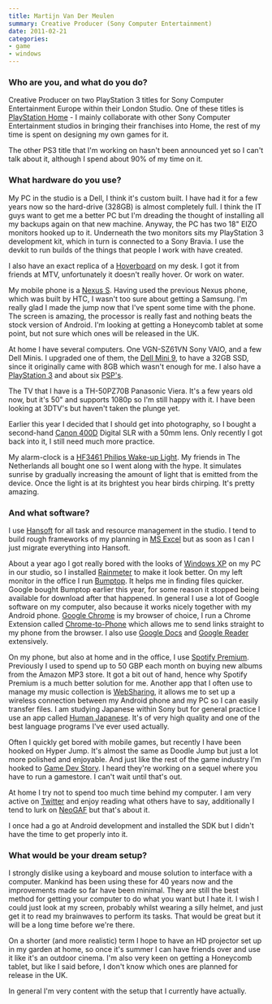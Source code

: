 ```yaml
---
title: Martijn Van Der Meulen
summary: Creative Producer (Sony Computer Entertainment)
date: 2011-02-21
categories:
- game
- windows
---
```


### Who are you, and what do you do?

Creative Producer on two PlayStation 3 titles for Sony Computer Entertainment Europe within their London Studio. One of these titles is [PlayStation Home][playstation-home] - I mainly collaborate with other Sony Computer Entertainment studios in bringing their franchises into Home, the rest of my time is spent on designing my own games for it.

The other PS3 title that I'm working on hasn't been announced yet so I can't talk about it, although I spend about 90% of my time on it.

### What hardware do you use?

My PC in the studio is a Dell, I think it's custom built. I have had it for a few years now so the hard-drive (328GB) is almost completely full. I think the IT guys want to get me a better PC but I'm dreading the thought of installing all my backups again on that new machine. Anyway, the PC has two 18" EIZO monitors hooked up to it. Underneath the two monitors sits my PlayStation 3 development kit, which in turn is connected to a Sony Bravia. I use the devkit to run builds of the things that people I work with have created.

I also have an exact replica of a [Hoverboard](http://en.wikipedia.org/wiki/Hoverboard "The Wikipedia entry on Hoverboards.") on my desk. I got it from friends at MTV, unfortunately it doesn't really hover. Or work on water.

My mobile phone is a [Nexus S][nexus-s]. Having used the previous Nexus phone, which was built by HTC, I wasn't too sure about getting a Samsung. I'm really glad I made the jump now that I've spent some time with the phone. The screen is amazing, the processor is really fast and nothing beats the stock version of Android. I'm looking at getting a Honeycomb tablet at some point, but not sure which ones will be released in the UK.

At home I have several computers. One VGN-SZ61VN Sony VAIO, and a few Dell Minis. I upgraded one of them, the [Dell Mini 9][inspiron-mini-9], to have a 32GB SSD, since it originally came with 8GB which wasn't enough for me. I also have a [PlayStation 3][ps3] and about six [PSP's][psp].

The TV that I have is a TH-50PZ70B Panasonic Viera. It's a few years old now, but it's 50" and supports 1080p so I'm still happy with it. I have been looking at 3DTV's but haven't taken the plunge yet.

Earlier this year I decided that I should get into photography, so I bought a second-hand [Canon 400D][digital-rebel-xti] Digital SLR with a 50mm lens. Only recently I got back into it, I still need much more practice.

My alarm-clock is a [HF3461 Philips Wake-up Light][wake-up-light]. My friends in The Netherlands all bought one so I went along with the hype. It simulates sunrise by gradually increasing the amount of light that is emitted from the device. Once the light is at its brightest you hear birds chirping. It's pretty amazing.

### And what software?

I use [Hansoft][] for all task and resource management in the studio. I tend to build rough frameworks of my planning in [MS Excel][excel] but as soon as I can I just migrate everything into Hansoft.

About a year ago I got really bored with the looks of [Windows XP][windows-xp] on my PC in our studio, so I installed [Rainmeter][rainmeter] to make it look better. On my left monitor in the office I run [Bumptop][]. It helps me in finding files quicker. Google bought Bumptop earlier this year, for some reason it stopped being available for download after that happened. In general I use a lot of Google software on my computer, also because it works nicely together with my Android phone. [Google Chrome][chrome] is my browser of choice, I run a Chrome Extension called [Chrome-to-Phone][] which allows me to send links straight to my phone from the browser. I also use [Google Docs][google-docs] and [Google Reader][google-reader] extensively.

On my phone, but also at home and in the office, I use [Spotify Premium][spotify]. Previously I used to spend up to 50 GBP each month on buying new albums from the Amazon MP3 store. It got a bit out of hand, hence why Spotify Premium is a much better solution for me. Another app that I often use to manage my music collection is [WebSharing][websharing-android], it allows me to set up a wireless connection between my Android phone and my PC so I can easily transfer files. I am studying Japanese within Sony but for general practice I use an app called [Human Japanese][human-japanese-android]. It's of very high quality and one of the best language programs I've ever used actually.

Often I quickly get bored with mobile games, but recently I have been hooked on Hyper Jump. It's almost the same as Doodle Jump but just a lot more polished and enjoyable. And just like the rest of the game industry I'm hooked to [Game Dev Story][game-dev-story-android]. I heard they're working on a sequel where you have to run a gamestore. I can't wait until that's out.

At home I try not to spend too much time behind my computer. I am very active on [Twitter](http://twitter.com/MvdMbladiebla "Martijn's Twitter account.") and enjoy reading what others have to say, additionally I tend to lurk on [NeoGAF](http://www.neogaf.com/forum/ "The NeoGAF gaming forums.") but that's about it.

I once had a go at Android development and installed the SDK but I didn't have the time to get properly into it.

### What would be your dream setup?

I strongly dislike using a keyboard and mouse solution to interface with a computer. Mankind has been using these for 40 years now and the improvements made so far have been minimal. They are still the best method for getting your computer to do what you want but I hate it. I wish I could just look at my screen, probably whilst wearing a silly helmet, and just get it to read my brainwaves to perform its tasks. That would be great but it will be a long time before we're there.

On a shorter (and more realistic) term I hope to have an HD projector set up in my garden at home, so once it's summer I can have friends over and use it like it's an outdoor cinema. I'm also very keen on getting a Honeycomb tablet, but like I said before, I don't know which ones are planned for release in the UK.

In general I'm very content with the setup that I currently have actually.

[bumptop]: https://en.wikipedia.org/wiki/BumpTop "A 3D desktop environment."
[chrome-to-phone]: http://web.archive.org/web/20160429162101/https://chrome.google.com/webstore/detail/google-chrome-to-phone-ex/oadboiipflhobonjjffjbfekfjcgkhco "A Chrome extension for sending links to your Android device."
[chrome]: https://www.google.com/intl/en/chrome/ "A WebKit-based browser, where each tab runs in its own thread."
[digital-rebel-xti]: https://en.wikipedia.org/wiki/Canon_EOS_400D "A 10 megapixel DSLR."
[excel]: https://www.microsoft.com/en-us/microsoft-365/excel "A spreadsheet application."
[game-dev-story-android]: https://play.google.com/store/apps/details?id=net.kairosoft.android.gamedev3en "A game developer studio simulator."
[google-docs]: https://en.wikipedia.org/wiki/Google_Docs "A web-based office suite."
[google-reader]: https://en.wikipedia.org/wiki/Google_Reader "A web-based feed reader."
[hansoft]: https://www.perforce.com/products/hansoft/ "A global collaboration/software development tool."
[human-japanese-android]: https://play.google.com/store/apps/details?id=com.braksoftware.HumanJapanese "An Android app for learning the Japanese language."
[inspiron-mini-9]: https://outlet.us.dell.com/ARBOnlineSales/Online/InventorySearch.aspx?brandid=2201&c=us&cs=22&l=en&s=dfh&frid=127 "A 9 inch netbook."
[nexus-s]: http://web.archive.org/web/20210205175044/http://www.google.com/nexus/ "An Android-based smartphone."
[playstation-home]: https://en.wikipedia.org/wiki/PlayStation_Home "A social gaming network for the PS3."
[ps3]: https://www.playstation.com/en-us/ "A shiny gaming console from Sony."
[psp]: https://en.wikipedia.org/wiki/PlayStation_Portable "Sony's portable gaming console."
[rainmeter]: https://www.rainmeter.net/ "A desktop customiser for Windows."
[spotify]: https://open.spotify.com/__noul__?pfhp=2c2ccb58-8a92-4713-a1c0-8b43b3090b49 "A music streaming service."
[wake-up-light]: https://www.usa.philips.com/c-p/HF3470_60/wake-up-light "An ambient light 'alarm'."
[websharing-android]: https://play.google.com/store/apps/details?id=nextapp.websharing.r1 "An Android app for transfering files to a computer over WiFi."
[windows-xp]: https://en.wikipedia.org/wiki/Windows_XP "An operating system for x86 computers."
